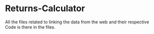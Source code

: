 # Returns-Calculator
All the files related to linking the data from the web and their respective Code is there in the files.
